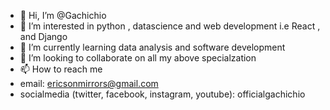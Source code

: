 - 👋 Hi, I’m @Gachichio
- 👀 I’m interested in python , datascience and web development i.e React , and Django
- 🌱 I’m currently learning data analysis and software development
- 💞️ I’m looking to collaborate on all my above specialzation
- 📫 How to reach me 
- email: ericsonmirrors@gmail.com
- socialmedia (twitter, facebook, instagram, youtube): officialgachichio

<!---
Gachichio/Gachichio is a ✨ special ✨ repository because its `README.md` (this file) appears on your GitHub profile.
You can click the Preview link to take a look at your changes.
--->
